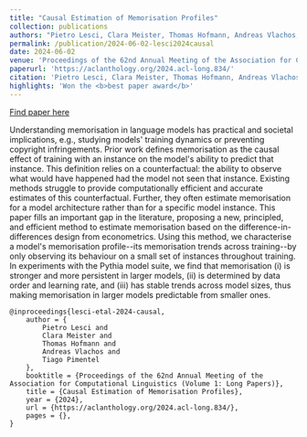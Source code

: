 ```yaml
---
title: "Causal Estimation of Memorisation Profiles"
collection: publications
authors: "Pietro Lesci, Clara Meister, Thomas Hofmann, Andreas Vlachos, <b>Tiago Pimentel</b>"
permalink: /publication/2024-06-02-lesci2024causal
date: 2024-06-02
venue: 'Proceedings of the 62nd Annual Meeting of the Association for Computational Linguistics (Volume 1: Long Papers)'
paperurl: 'https://aclanthology.org/2024.acl-long.834/'
citation: 'Pietro Lesci, Clara Meister, Thomas Hofmann, Andreas Vlachos, Tiago Pimentel. 2024. Causal Estimation of Memorisation Profiles. In Proceedings of the 62nd Annual Meeting of the Association for Computational Linguistics (Volume 1: Long Papers)'
highlights: 'Won the <b>best paper award</b>'
---
```


<a href='https://aclanthology.org/2024.acl-long.834/'>Find paper here</a>

Understanding memorisation in language models has practical and societal implications, e.g., studying models&apos; training dynamics or preventing copyright infringements. Prior work defines memorisation as the causal effect of training with an instance on the model&apos;s ability to predict that instance. This definition relies on a counterfactual: the ability to observe what would have happened had the model not seen that instance. Existing methods struggle to provide computationally efficient and accurate estimates of this counterfactual. Further, they often estimate memorisation for a model architecture rather than for a specific model instance. This paper fills an important gap in the literature, proposing a new, principled, and efficient method to estimate memorisation based on the difference-in-differences design from econometrics. Using this method, we characterise a model&apos;s memorisation profile--its memorisation trends across training--by only observing its behaviour on a small set of instances throughout training. In experiments with the Pythia model suite, we find that memorisation (i) is stronger and more persistent in larger models, (ii) is determined by data order and learning rate, and (iii) has stable trends across model sizes, thus making memorisation in larger models predictable from smaller ones.

```
@inproceedings{lesci-etal-2024-causal,
    author = {
        Pietro Lesci and
        Clara Meister and
        Thomas Hofmann and
        Andreas Vlachos and
        Tiago Pimentel
    },
    booktitle = {Proceedings of the 62nd Annual Meeting of the Association for Computational Linguistics (Volume 1: Long Papers)},
    title = {Causal Estimation of Memorisation Profiles},
    year = {2024},
    url = {https://aclanthology.org/2024.acl-long.834/},
    pages = {},
}
```
